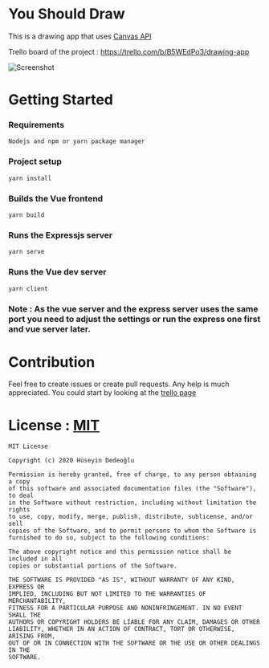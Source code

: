 # You Should Draw

This is a drawing app that uses [Canvas API](https://developer.mozilla.org/en-US/docs/Web/API/Canvas_API)

Trello board of the project : https://trello.com/b/B5WEdPo3/drawing-app

![Screenshot](https://user-images.githubusercontent.com/64230499/95909309-ebfeab00-0da6-11eb-9dc7-99e9e3100480.png)



# Getting Started

### Requirements
```
Nodejs and npm or yarn package manager

```

### Project setup
```
yarn install
```

### Builds the Vue frontend
```
yarn build
```

### Runs the Expressjs server
```
yarn serve
```

### Runs the Vue dev server
```
yarn client
```

### Note : As the vue server and the express server uses the same port you need to adjust the settings or run the express one first and vue server later.

# Contribution

Feel free to create issues or create pull requests. Any help is much appreciated. You could start by looking at the [trello page](https://trello.com/b/B5WEdPo3/drawing-app)

# License : [MIT](https://github.com/dedeogluhu/YouShouldDraw/blob/main/LICENSE)
```
MIT License

Copyright (c) 2020 Hüseyin Dedeoğlu

Permission is hereby granted, free of charge, to any person obtaining a copy
of this software and associated documentation files (the "Software"), to deal
in the Software without restriction, including without limitation the rights
to use, copy, modify, merge, publish, distribute, sublicense, and/or sell
copies of the Software, and to permit persons to whom the Software is
furnished to do so, subject to the following conditions:

The above copyright notice and this permission notice shall be included in all
copies or substantial portions of the Software.

THE SOFTWARE IS PROVIDED "AS IS", WITHOUT WARRANTY OF ANY KIND, EXPRESS OR
IMPLIED, INCLUDING BUT NOT LIMITED TO THE WARRANTIES OF MERCHANTABILITY,
FITNESS FOR A PARTICULAR PURPOSE AND NONINFRINGEMENT. IN NO EVENT SHALL THE
AUTHORS OR COPYRIGHT HOLDERS BE LIABLE FOR ANY CLAIM, DAMAGES OR OTHER
LIABILITY, WHETHER IN AN ACTION OF CONTRACT, TORT OR OTHERWISE, ARISING FROM,
OUT OF OR IN CONNECTION WITH THE SOFTWARE OR THE USE OR OTHER DEALINGS IN THE
SOFTWARE.
```
